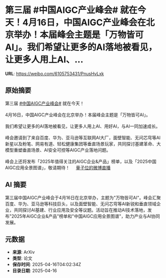 # 第三届 #中国AIGC产业峰会# 就在今天！4月16日，中国AIGC产业峰会在北京举办！本届峰会主题是「万物皆可AI」。我们希望让更多的AI落地被看见，让更多人用上AI、...

**URL**: https://weibo.com/6105753431/PnusHvLxk

## 原始摘要

第三届 <a href="https://m.weibo.cn/search?containerid=231522type%3D1%26t%3D10%26q%3D%23%E4%B8%AD%E5%9B%BDAIGC%E4%BA%A7%E4%B8%9A%E5%B3%B0%E4%BC%9A%23&amp;extparam=%23%E4%B8%AD%E5%9B%BDAIGC%E4%BA%A7%E4%B8%9A%E5%B3%B0%E4%BC%9A%23" data-hide=""><span class="surl-text">#中国AIGC产业峰会#</span></a> 就在今天！<br><br>4月16日，中国AIGC产业峰会在北京举办！本届峰会主题是「万物皆可AI」。<br><br>我们希望让更多的AI落地被看见，让更多人用上AI、用好AI，与AI一同加速成长。<br><br>峰会邀请到了来自百度、华为、亚马逊等互联网AI大厂，面壁智能、无问芯穹等AI新星以及粉笔、网易有道、轻松健康集团等垂直场景玩家，共同探讨基建革命、大模型重塑垂直场景、AI安全可控等AIGC产业落地问题。<br><br>峰会上还将发布「2025年值得关注的AIGC企业&amp;产品」榜单，以及「2025中国AIGC应用全景图谱」，敬请期待！  <a href="https://weibo.com/l/wblive/p/show/1022:2321325155353426788467" data-hide=""><span class="url-icon"><img style="width: 1rem;height: 1rem" src="https://h5.sinaimg.cn/upload/2015/09/25/3/timeline_card_small_video_default.png" referrerpolicy="no-referrer"></span><span class="surl-text">量子位的微博直播</span></a>

## AI 摘要

第三届中国AIGC产业峰会于4月16日在北京举办，主题为"万物皆可AI"。峰会汇聚百度、华为、亚马逊等科技巨头，以及面壁智能、无问芯穹等AI新锐和垂直领域企业，共同探讨AI基建、行业应用及安全等议题。活动旨在推动AI技术落地，发布"2025年AIGC企业&产品"榜单和"中国AIGC应用全景图谱"，助力产业与AI协同发展。

## 元数据

- **来源**: ArXiv
- **类型**: 论文
- **保存时间**: 2025-04-16T04:02:34Z
- **目录日期**: 2025-04-16
